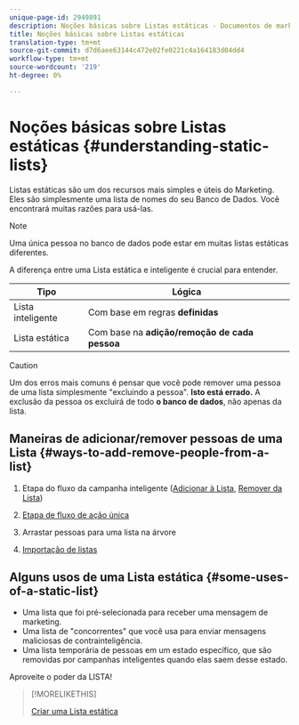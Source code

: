 ```yaml
---
unique-page-id: 2949891
description: Noções básicas sobre Listas estáticas - Documentos de marketing - Documentação do produto
title: Noções básicas sobre Listas estáticas
translation-type: tm+mt
source-git-commit: d7d6aee63144c472e02fe0221c4a164183d04dd4
workflow-type: tm+mt
source-wordcount: '219'
ht-degree: 0%

---
```



# Noções básicas sobre Listas estáticas {#understanding-static-lists}

Listas estáticas são um dos recursos mais simples e úteis do Marketing. Eles são simplesmente uma lista de nomes do seu Banco de Dados. Você encontrará muitas razões para usá-las.

>[!NOTE]
>
>Uma única pessoa no banco de dados pode estar em muitas listas estáticas diferentes.

A diferença entre uma Lista estática e inteligente é crucial para entender.

| Tipo | Lógica |
|---|---|
| Lista inteligente | Com base em regras **definidas** |
| Lista estática | Com base na **adição/remoção de cada pessoa** |

>[!CAUTION]
>
>Um dos erros mais comuns é pensar que você pode remover uma pessoa de uma lista simplesmente &quot;excluindo a pessoa&quot;. **Isto está errado.** A exclusão da pessoa os excluirá de todo **o banco de dados**, não apenas da lista.

## Maneiras de adicionar/remover pessoas de uma Lista {#ways-to-add-remove-people-from-a-list}

1. Etapa do fluxo da campanha inteligente ([Adicionar à Lista](../../../../product-docs/core-marketo-concepts/smart-campaigns/flow-actions/add-to-list.md), [Remover da Lista](../../../../product-docs/core-marketo-concepts/smart-campaigns/flow-actions/remove-from-list.md))

1. [Etapa de fluxo de ação única](../../../../product-docs/core-marketo-concepts/smart-lists-and-static-lists/using-smart-lists/run-a-single-flow-step-from-a-smart-list.md)
1. Arrastar pessoas para uma lista na árvore
1. [Importação de listas](../../../../getting-started/quick-wins/import-a-list-of-people.md)

## Alguns usos de uma Lista estática {#some-uses-of-a-static-list}

* Uma lista que foi pré-selecionada para receber uma mensagem de marketing.
* Uma lista de &quot;concorrentes&quot; que você usa para enviar mensagens maliciosas de contrainteligência.
* Uma lista temporária de pessoas em um estado específico, que são removidas por campanhas inteligentes quando elas saem desse estado.

Aproveite o poder da LISTA!

>[!MORELIKETHIS]
>
>[Criar uma Lista estática](https://docs.marketo.com/x/ecKt)

